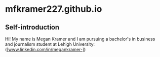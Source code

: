 # mfkramer227.github.io
## Self-introduction
Hi! My name is Megan Kramer and I am pursuing a bachelor's in business and journalism student at Lehigh University: ([www.linkedin.com/in/megankramer-])

